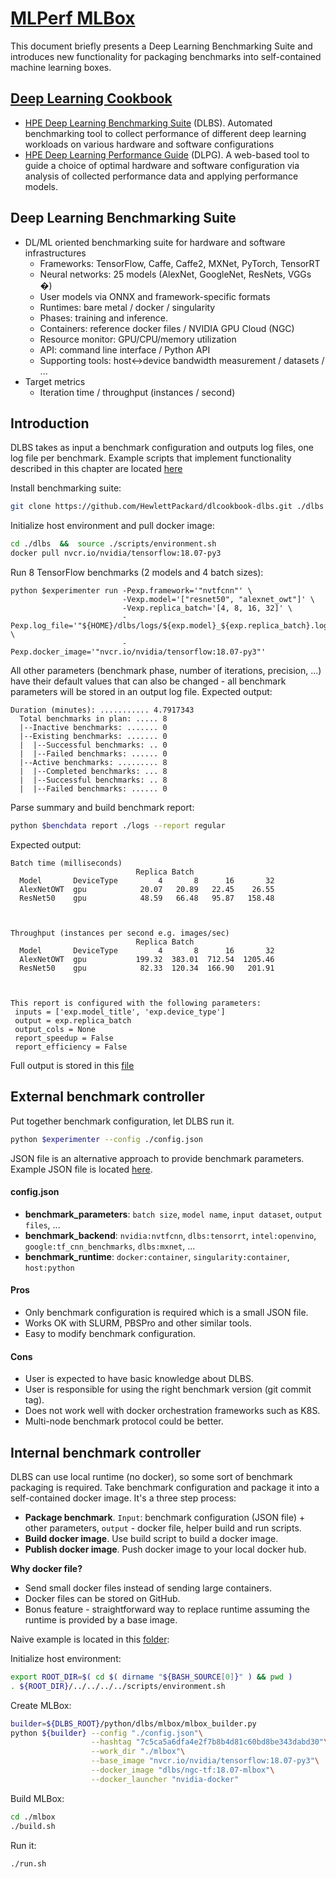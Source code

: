 # [MLPerf MLBox](https://github.com/mlperf/mlbox)
This document briefly presents a Deep Learning Benchmarking Suite and introduces new functionality for packaging benchmarks into self-contained machine learning boxes. 


## [Deep Learning Cookbook](https://developer.hpe.com/platform/hpe-deep-learning-cookbook/home)
- [HPE Deep Learning Benchmarking Suite](https://github.com/HewlettPackard/dlcookbook-dlbs) (DLBS). Automated benchmarking tool to collect performance of different deep learning workloads on various hardware and software configurations
- [HPE Deep Learning Performance Guide](http://dlpg.labs.hpe.com) (DLPG). A web-based tool to guide a choice of optimal hardware and software configuration via analysis of collected performance data and applying performance models.


## Deep Learning Benchmarking Suite
- DL/ML oriented benchmarking suite for hardware and software infrastructures
    - Frameworks: TensorFlow, Caffe, Caffe2, MXNet, PyTorch, TensorRT
    - Neural networks: 25 models (AlexNet, GoogleNet, ResNets, VGGs �)
    - User models via ONNX and framework-specific formats
    - Runtimes: bare metal / docker / singularity
    - Phases: training and inference.
    - Containers: reference docker files / NVIDIA GPU Cloud (NGC)
    - Resource monitor: GPU/CPU/memory utilization
    - API: command line interface / Python API
    - Supporting tools: host<->device bandwidth measurement / datasets / ...
- Target metrics
    - Iteration time / throughput (instances / second)


## Introduction
DLBS takes as input a benchmark configuration and outputs log files, one log file per benchmark. Example scripts that implement functionality described in this chapter are located [here](./01_introduction)

Install benchmarking suite:
```bash
git clone https://github.com/HewlettPackard/dlcookbook-dlbs.git ./dlbs
```

Initialize host environment and pull docker image:
```bash
cd ./dlbs  &&  source ./scripts/environment.sh
docker pull nvcr.io/nvidia/tensorflow:18.07-py3
```

Run 8 TensorFlow benchmarks (2 models and 4 batch sizes):
```
python $experimenter run -Pexp.framework='"nvtfcnn"' \
                         -Vexp.model='["resnet50", "alexnet_owt"]' \
                         -Vexp.replica_batch='[4, 8, 16, 32]' \
                         -Pexp.log_file='"${HOME}/dlbs/logs/${exp.model}_${exp.replica_batch}.log"' \
                         -Pexp.docker_image='"nvcr.io/nvidia/tensorflow:18.07-py3"'
```
All other parameters (benchmark phase, number of iterations, precision, ...) have their default values that can also be changed - all benchmark parameters will be stored in an output log file. Expected output:
```
Duration (minutes): ........... 4.7917343
  Total benchmarks in plan: ..... 8
  |--Inactive benchmarks: ....... 0
  |--Existing benchmarks: ....... 0
  |  |--Successful benchmarks: .. 0
  |  |--Failed benchmarks: ...... 0
  |--Active benchmarks: ......... 8
  |  |--Completed benchmarks: ... 8
  |  |--Successful benchmarks: .. 8
  |  |--Failed benchmarks: ...... 0

```

Parse summary and build benchmark report:
```bash
python $benchdata report ./logs --report regular
```
Expected output:
```
Batch time (milliseconds)
                            Replica Batch
  Model       DeviceType         4       8      16       32  
  AlexNetOWT  gpu            20.07   20.89   22.45    26.55  
  ResNet50    gpu            48.59   66.48   95.87   158.48  



Throughput (instances per second e.g. images/sec)
                            Replica Batch
  Model       DeviceType         4       8      16       32  
  AlexNetOWT  gpu           199.32  383.01  712.54  1205.46  
  ResNet50    gpu            82.33  120.34  166.90   201.91  



This report is configured with the following parameters:
 inputs = ['exp.model_title', 'exp.device_type']
 output = exp.replica_batch
 output_cols = None
 report_speedup = False
 report_efficiency = False

```
Full output is stored in this [file](./01_introduction/run.log)

## External benchmark controller
Put together benchmark configuration, let DLBS run it.
```bash
python $experimenter --config ./config.json
```  
JSON file is an alternative approach to provide benchmark parameters. Example JSON file is located [here](./02_json_configuration/config.json).
#### config.json
  - __benchmark_parameters__: `batch size`, `model name`, `input dataset`, `output files`, ...
  - __benchmark_backend__: `nvidia:nvtfcnn`, `dlbs:tensorrt`, `intel:openvino`, `google:tf_cnn_benchmarks`, `dlbs:mxnet`, ...
  - __benchmark_runtime__: `docker:container`, `singularity:container`, `host:python`

#### Pros
- Only benchmark configuration is required which is a small JSON file.
- Works OK with SLURM, PBSPro and other similar tools.
- Easy to modify benchmark configuration.

#### Cons
- User is expected to have basic knowledge about DLBS.
- User is responsible for using the right benchmark version (git commit tag).
- Does not work well with docker orchestration frameworks such as K8S.
- Multi-node benchmark protocol could be better. 

## Internal benchmark controller
DLBS can use local runtime (no docker), so some sort of benchmark packaging is required. Take benchmark configuration and package it into a self-contained docker image. It's a three step process:
- __Package benchmark__. `Input`: benchmark configuration (JSON file) + other parameters, `output` - docker file, helper build and run scripts.
- __Build docker image__. Use build script to build a docker image.
- __Publish docker image__. Push docker image to your local docker hub.

__Why docker file?__
- Send small docker files instead of sending large containers.
- Docker files can be stored on GitHub.
- Bonus feature - straightforward way to replace runtime assuming the runtime is provided by a base image. 

Naive example is located in this [folder](./03_mlbox):

Initialize host environment:
```bash
export ROOT_DIR=$( cd $( dirname "${BASH_SOURCE[0]}" ) && pwd )
. ${ROOT_DIR}/../../../../scripts/environment.sh
```

Create MLBox:
```bash
builder=${DLBS_ROOT}/python/dlbs/mlbox/mlbox_builder.py
python ${builder} --config "./config.json"\
                  --hashtag "7c5ca5a6dfa4e2f7b8b4d81c60bd8be343dabd30"\
                  --work_dir "./mlbox"\
                  --base_image "nvcr.io/nvidia/tensorflow:18.07-py3"\
                  --docker_image "dlbs/ngc-tf:18.07-mlbox"\
                  --docker_launcher "nvidia-docker"
```

Build MLBox:
```bash
cd ./mlbox
./build.sh
```
Run it:
```bash
./run.sh
```
